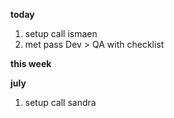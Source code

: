 **today**
1. setup call ismaen
2.  met pass Dev > QA with checklist

**this week**


**july**
1. setup call sandra